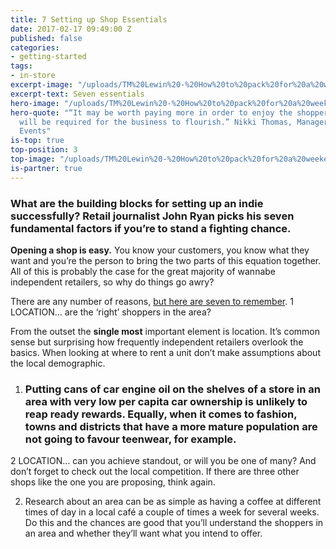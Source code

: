 ```yaml
---
title: 7 Setting up Shop Essentials
date: 2017-02-17 09:49:00 Z
published: false
categories:
- getting-started
tags:
- in-store
excerpt-image: "/uploads/TM%20Lewin%20-%20How%20to%20pack%20for%20a%20weekend%20city%20break.jpg"
excerpt-text: Seven essentials
hero-image: "/uploads/TM%20Lewin%20-%20How%20to%20pack%20for%20a%20weekend%20city%20break.jpg"
hero-quote: "“It may be worth paying more in order to enjoy the shopper volume that
  will be required for the business to flourish.” Nikki Thomas, Manager, Ascential
  Events"
is-top: true
top-position: 3
top-image: "/uploads/TM%20Lewin%20-%20How%20to%20pack%20for%20a%20weekend%20city%20break.jpg"
is-partner: true
---
```


### What are the building blocks for setting up an indie successfully? Retail journalist John Ryan picks his seven fundamental factors if you’re to stand a fighting chance.

**Opening a shop is easy.** You know your customers, you know what they want and you’re the person to bring the two parts of this equation together. All of this is probably the case for the great majority of wannabe independent retailers, so why do things go awry?

There are any number of reasons, [but here are seven to remember](http://WWW.INSIDERETAIL.COM).
1 LOCATION… are the ‘right’ shoppers in the area?

From the outset the **single most** important element is location. It’s common sense but surprising how frequently independent retailers overlook the basics. When looking at where to rent a unit don’t make assumptions about the local demographic.

1. ### Putting cans of car engine oil on the shelves of a store in an area with very low per capita car ownership is unlikely to reap ready rewards. Equally, when it comes to fashion, towns and districts that have a more mature population are not going to favour teenwear, for example.
2 LOCATION… can you achieve standout, or will you be one of many?
And don’t forget to check out the local competition. If there are three other shops like the one you are proposing, think again.

2. Research about an area can be as simple as having a coffee at different times of day in a local café a couple of times a week for several weeks. Do this and the chances are good that you’ll understand the shoppers in an area and whether they’ll want what you intend to offer.

